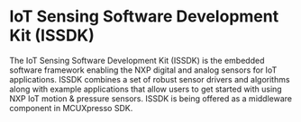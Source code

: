 # IoT Sensing Software Development Kit \(ISSDK\)

The IoT Sensing Software Development Kit \(ISSDK\) is the embedded software framework enabling the NXP digital and analog sensors for IoT applications. ISSDK combines a set of robust sensor drivers and algorithms along with example applications that allow users to get started with using NXP IoT motion & pressure sensors. ISSDK is being offered as a middleware component in MCUXpresso SDK.

